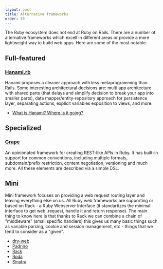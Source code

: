 ```yaml
---
layout: post
title: Alternative frameworks
order: 50
---
```


The Ruby ecosystem does not end at Ruby on Rails. There are a number of alternative frameworks which excell in different areas or provide a more lightweight way to build web apps.
Here are some of the most notable:
 
## Full-featured

### [Hanami.rb](http://hanamirb.org/)

Hanami proposes a cleaner approach with less metaprogramming than Rails. Some interesting architectural decisions are: multi app architecture with shared parts (that delays and simplify decision to break your app into smaller parts), data mapper/entity-repository approach for persistence layer, separating actions, explicit variables exposition to views, and more.

* [What is Hanami? Where is it going?](https://discuss.hanamirb.org/t/what-is-hanami-where-is-it-going/222)

## Specialized 

### [Grape](http://www.ruby-grape.org/)

An opinionated framework for creating REST-like APIs in Ruby. It has built-in support for common conventions, including multiple formats, subdomain/prefix restriction, content negotiation, versioning and much more. All these elements are described via a simple DSL.
 
## Mini

Mini framework focuses on providing a web request routing layer and leaving everything else on us. All Ruby web frameworks are supporting or based on Rack - a Ruby Webserver Interface (it standartizes the minimal interface to get web .request, handle it and return response). The main thing to know here is that thanks to Rack we can combine a chain of "middleware" (small specific handlers) this gives us many basic things such as variable parsing, cookie and session management, etc - things that we tend to consider as a "given".

* [dry-web](https://github.com/dry-rb/dry-web)
* [Padrino](http://padrinorb.com/)
* [Rack](http://rack.github.io/)
* [Roda](http://roda.jeremyevans.net)
* [Sinatra](http://www.sinatrarb.com/)

